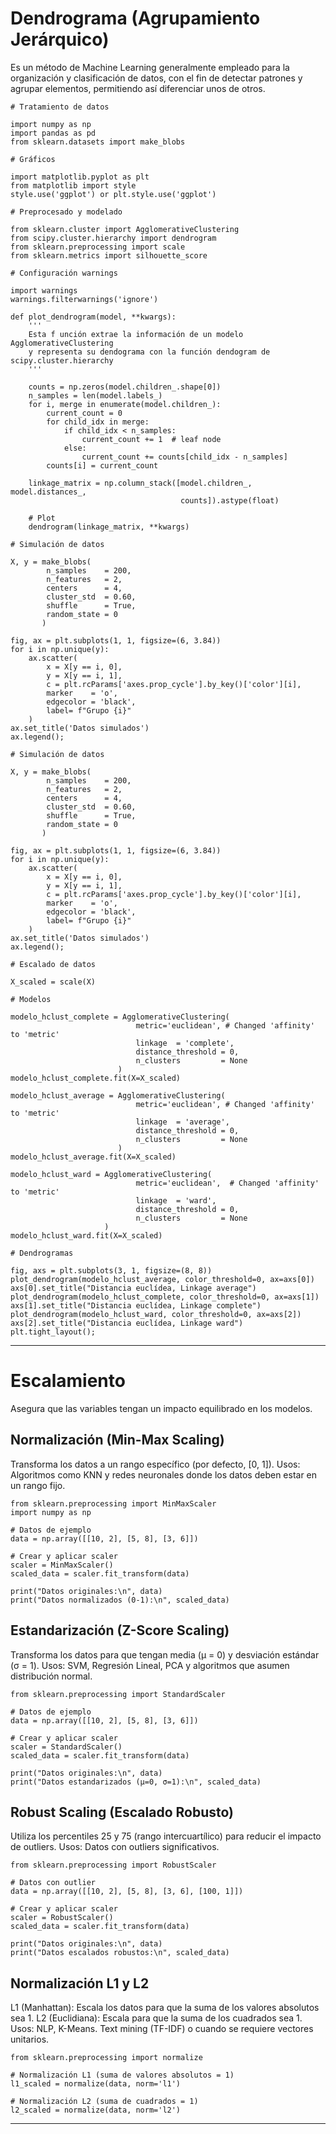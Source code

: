 # Dendrograma (Agrupamiento Jerárquico)

Es un método de Machine Learning generalmente empleado para la organización y clasificación de datos, con el fin de detectar patrones y agrupar elementos, permitiendo así diferenciar unos de otros.

````
# Tratamiento de datos

import numpy as np
import pandas as pd
from sklearn.datasets import make_blobs

# Gráficos

import matplotlib.pyplot as plt
from matplotlib import style
style.use('ggplot') or plt.style.use('ggplot')

# Preprocesado y modelado

from sklearn.cluster import AgglomerativeClustering
from scipy.cluster.hierarchy import dendrogram
from sklearn.preprocessing import scale
from sklearn.metrics import silhouette_score

# Configuración warnings

import warnings
warnings.filterwarnings('ignore')

def plot_dendrogram(model, **kwargs):
    '''
    Esta f unción extrae la información de un modelo AgglomerativeClustering
    y representa su dendograma con la función dendogram de scipy.cluster.hierarchy
    '''
    
    counts = np.zeros(model.children_.shape[0])
    n_samples = len(model.labels_)
    for i, merge in enumerate(model.children_):
        current_count = 0
        for child_idx in merge:
            if child_idx < n_samples:
                current_count += 1  # leaf node
            else:
                current_count += counts[child_idx - n_samples]
        counts[i] = current_count

    linkage_matrix = np.column_stack([model.children_, model.distances_,
                                      counts]).astype(float)

    # Plot
    dendrogram(linkage_matrix, **kwargs)

# Simulación de datos

X, y = make_blobs(
        n_samples    = 200, 
        n_features   = 2, 
        centers      = 4, 
        cluster_std  = 0.60, 
        shuffle      = True, 
        random_state = 0
       )

fig, ax = plt.subplots(1, 1, figsize=(6, 3.84))
for i in np.unique(y):
    ax.scatter(
        x = X[y == i, 0],
        y = X[y == i, 1], 
        c = plt.rcParams['axes.prop_cycle'].by_key()['color'][i],
        marker    = 'o',
        edgecolor = 'black', 
        label= f"Grupo {i}"
    )
ax.set_title('Datos simulados')
ax.legend();

# Simulación de datos

X, y = make_blobs(
        n_samples    = 200, 
        n_features   = 2, 
        centers      = 4, 
        cluster_std  = 0.60, 
        shuffle      = True, 
        random_state = 0
       )

fig, ax = plt.subplots(1, 1, figsize=(6, 3.84))
for i in np.unique(y):
    ax.scatter(
        x = X[y == i, 0],
        y = X[y == i, 1], 
        c = plt.rcParams['axes.prop_cycle'].by_key()['color'][i],
        marker    = 'o',
        edgecolor = 'black', 
        label= f"Grupo {i}"
    )
ax.set_title('Datos simulados')
ax.legend();

# Escalado de datos

X_scaled = scale(X)

# Modelos

modelo_hclust_complete = AgglomerativeClustering(
                            metric='euclidean', # Changed 'affinity' to 'metric'
                            linkage  = 'complete',
                            distance_threshold = 0,
                            n_clusters         = None
                        )
modelo_hclust_complete.fit(X=X_scaled)

modelo_hclust_average = AgglomerativeClustering(
                            metric='euclidean', # Changed 'affinity' to 'metric'
                            linkage  = 'average',
                            distance_threshold = 0,
                            n_clusters         = None
                        )
modelo_hclust_average.fit(X=X_scaled)

modelo_hclust_ward = AgglomerativeClustering(
                            metric='euclidean',  # Changed 'affinity' to 'metric'
                            linkage  = 'ward',
                            distance_threshold = 0,
                            n_clusters         = None
                     )
modelo_hclust_ward.fit(X=X_scaled)

# Dendrogramas

fig, axs = plt.subplots(3, 1, figsize=(8, 8))
plot_dendrogram(modelo_hclust_average, color_threshold=0, ax=axs[0])
axs[0].set_title("Distancia euclídea, Linkage average")
plot_dendrogram(modelo_hclust_complete, color_threshold=0, ax=axs[1])
axs[1].set_title("Distancia euclídea, Linkage complete")
plot_dendrogram(modelo_hclust_ward, color_threshold=0, ax=axs[2])
axs[2].set_title("Distancia euclídea, Linkage ward")
plt.tight_layout();

````
------------------------------------------------------------------------------------------------------------

# Escalamiento 
Asegura que las variables tengan un impacto equilibrado en los modelos.

##  Normalización (Min-Max Scaling)
Transforma los datos a un rango específico (por defecto, [0, 1]).
Usos: Algoritmos como KNN y redes neuronales donde los datos deben estar en un rango fijo.

    from sklearn.preprocessing import MinMaxScaler
    import numpy as np

    # Datos de ejemplo
    data = np.array([[10, 2], [5, 8], [3, 6]])

    # Crear y aplicar scaler
    scaler = MinMaxScaler()
    scaled_data = scaler.fit_transform(data)

    print("Datos originales:\n", data)
    print("Datos normalizados (0-1):\n", scaled_data)

## Estandarización (Z-Score Scaling)
Transforma los datos para que tengan media (μ = 0) y desviación estándar (σ = 1).
Usos: SVM, Regresión Lineal, PCA y algoritmos que asumen distribución normal.
    
    from sklearn.preprocessing import StandardScaler

    # Datos de ejemplo
    data = np.array([[10, 2], [5, 8], [3, 6]])

    # Crear y aplicar scaler
    scaler = StandardScaler()
    scaled_data = scaler.fit_transform(data)

    print("Datos originales:\n", data)
    print("Datos estandarizados (μ=0, σ=1):\n", scaled_data)

## Robust Scaling (Escalado Robusto)
Utiliza los percentiles 25 y 75 (rango intercuartílico) para reducir el impacto de outliers.
Usos: Datos con outliers significativos.

    from sklearn.preprocessing import RobustScaler

    # Datos con outlier
    data = np.array([[10, 2], [5, 8], [3, 6], [100, 1]])

    # Crear y aplicar scaler
    scaler = RobustScaler()
    scaled_data = scaler.fit_transform(data)

    print("Datos originales:\n", data)
    print("Datos escalados robustos:\n", scaled_data)

## Normalización L1 y L2
L1 (Manhattan): Escala los datos para que la suma de los valores absolutos sea 1.
L2 (Euclidiana): Escala para que la suma de los cuadrados sea 1.
Usos: NLP, K-Means. Text mining (TF-IDF) o cuando se requiere vectores unitarios.

    from sklearn.preprocessing import normalize

    # Normalización L1 (suma de valores absolutos = 1)
    l1_scaled = normalize(data, norm='l1')

    # Normalización L2 (suma de cuadrados = 1)
    l2_scaled = normalize(data, norm='l2')
-------------------------------------------------------------------------------------------------



